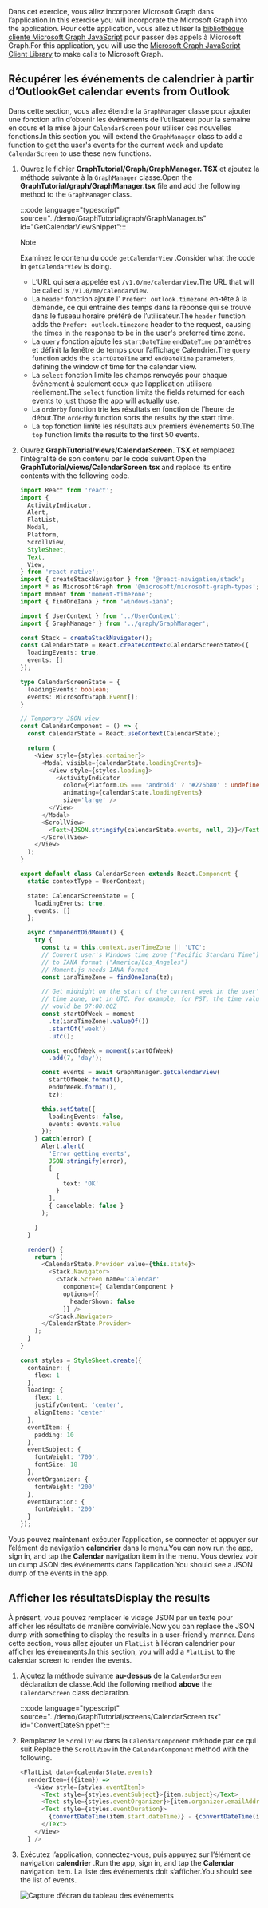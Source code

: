 <!-- markdownlint-disable MD002 MD041 -->

<span data-ttu-id="f956d-101">Dans cet exercice, vous allez incorporer Microsoft Graph dans l’application.</span><span class="sxs-lookup"><span data-stu-id="f956d-101">In this exercise you will incorporate the Microsoft Graph into the application.</span></span> <span data-ttu-id="f956d-102">Pour cette application, vous allez utiliser la [bibliothèque cliente Microsoft Graph JavaScript](https://github.com/microsoftgraph/msgraph-sdk-javascript) pour passer des appels à Microsoft Graph.</span><span class="sxs-lookup"><span data-stu-id="f956d-102">For this application, you will use the [Microsoft Graph JavaScript Client Library](https://github.com/microsoftgraph/msgraph-sdk-javascript) to make calls to Microsoft Graph.</span></span>

## <a name="get-calendar-events-from-outlook"></a><span data-ttu-id="f956d-103">Récupérer les événements de calendrier à partir d’Outlook</span><span class="sxs-lookup"><span data-stu-id="f956d-103">Get calendar events from Outlook</span></span>

<span data-ttu-id="f956d-104">Dans cette section, vous allez étendre la `GraphManager` classe pour ajouter une fonction afin d’obtenir les événements de l’utilisateur pour la semaine en cours et la mise à jour `CalendarScreen` pour utiliser ces nouvelles fonctions.</span><span class="sxs-lookup"><span data-stu-id="f956d-104">In this section you will extend the `GraphManager` class to add a function to get the user's events for the current week and update `CalendarScreen` to use these new functions.</span></span>

1. <span data-ttu-id="f956d-105">Ouvrez le fichier **GraphTutorial/Graph/GraphManager. TSX** et ajoutez la méthode suivante à la `GraphManager` classe.</span><span class="sxs-lookup"><span data-stu-id="f956d-105">Open the **GraphTutorial/graph/GraphManager.tsx** file and add the following method to the `GraphManager` class.</span></span>

    :::code language="typescript" source="../demo/GraphTutorial/graph/GraphManager.ts" id="GetCalendarViewSnippet":::

    > [!NOTE]
    > <span data-ttu-id="f956d-106">Examinez le contenu du code `getCalendarView` .</span><span class="sxs-lookup"><span data-stu-id="f956d-106">Consider what the code in `getCalendarView` is doing.</span></span>
    >
    > - <span data-ttu-id="f956d-107">L’URL qui sera appelée est `/v1.0/me/calendarView`.</span><span class="sxs-lookup"><span data-stu-id="f956d-107">The URL that will be called is `/v1.0/me/calendarView`.</span></span>
    > - <span data-ttu-id="f956d-108">La `header` fonction ajoute l' `Prefer: outlook.timezone` en-tête à la demande, ce qui entraîne des temps dans la réponse qui se trouve dans le fuseau horaire préféré de l’utilisateur.</span><span class="sxs-lookup"><span data-stu-id="f956d-108">The `header` function adds the `Prefer: outlook.timezone` header to the request, causing the times in the response to be in the user's preferred time zone.</span></span>
    > - <span data-ttu-id="f956d-109">La `query` fonction ajoute les `startDateTime` `endDateTime` paramètres et définit la fenêtre de temps pour l’affichage Calendrier.</span><span class="sxs-lookup"><span data-stu-id="f956d-109">The `query` function adds the `startDateTime` and `endDateTime` parameters, defining the window of time for the calendar view.</span></span>
    > - <span data-ttu-id="f956d-110">La `select` fonction limite les champs renvoyés pour chaque événement à seulement ceux que l’application utilisera réellement.</span><span class="sxs-lookup"><span data-stu-id="f956d-110">The `select` function limits the fields returned for each events to just those the app will actually use.</span></span>
    > - <span data-ttu-id="f956d-111">La `orderby` fonction trie les résultats en fonction de l’heure de début.</span><span class="sxs-lookup"><span data-stu-id="f956d-111">The `orderby` function sorts the results by the start time.</span></span>
    > - <span data-ttu-id="f956d-112">La `top` fonction limite les résultats aux premiers événements 50.</span><span class="sxs-lookup"><span data-stu-id="f956d-112">The `top` function limits the results to the first 50 events.</span></span>

1. <span data-ttu-id="f956d-113">Ouvrez **GraphTutorial/views/CalendarScreen. TSX** et remplacez l’intégralité de son contenu par le code suivant.</span><span class="sxs-lookup"><span data-stu-id="f956d-113">Open the **GraphTutorial/views/CalendarScreen.tsx** and replace its entire contents with the following code.</span></span>

    ```typescript
    import React from 'react';
    import {
      ActivityIndicator,
      Alert,
      FlatList,
      Modal,
      Platform,
      ScrollView,
      StyleSheet,
      Text,
      View,
    } from 'react-native';
    import { createStackNavigator } from '@react-navigation/stack';
    import * as MicrosoftGraph from '@microsoft/microsoft-graph-types';
    import moment from 'moment-timezone';
    import { findOneIana } from 'windows-iana';

    import { UserContext } from '../UserContext';
    import { GraphManager } from '../graph/GraphManager';

    const Stack = createStackNavigator();
    const CalendarState = React.createContext<CalendarScreenState>({
      loadingEvents: true,
      events: []
    });

    type CalendarScreenState = {
      loadingEvents: boolean;
      events: MicrosoftGraph.Event[];
    }

    // Temporary JSON view
    const CalendarComponent = () => {
      const calendarState = React.useContext(CalendarState);

      return (
        <View style={styles.container}>
          <Modal visible={calendarState.loadingEvents}>
            <View style={styles.loading}>
              <ActivityIndicator
                color={Platform.OS === 'android' ? '#276b80' : undefined}
                animating={calendarState.loadingEvents}
                size='large' />
            </View>
          </Modal>
          <ScrollView>
            <Text>{JSON.stringify(calendarState.events, null, 2)}</Text>
          </ScrollView>
        </View>
      );
    }

    export default class CalendarScreen extends React.Component {
      static contextType = UserContext;

      state: CalendarScreenState = {
        loadingEvents: true,
        events: []
      };

      async componentDidMount() {
        try {
          const tz = this.context.userTimeZone || 'UTC';
          // Convert user's Windows time zone ("Pacific Standard Time")
          // to IANA format ("America/Los_Angeles")
          // Moment.js needs IANA format
          const ianaTimeZone = findOneIana(tz);

          // Get midnight on the start of the current week in the user's
          // time zone, but in UTC. For example, for PST, the time value
          // would be 07:00:00Z
          const startOfWeek = moment
            .tz(ianaTimeZone!.valueOf())
            .startOf('week')
            .utc();

          const endOfWeek = moment(startOfWeek)
            .add(7, 'day');

          const events = await GraphManager.getCalendarView(
            startOfWeek.format(),
            endOfWeek.format(),
            tz);

          this.setState({
            loadingEvents: false,
            events: events.value
          });
        } catch(error) {
          Alert.alert(
            'Error getting events',
            JSON.stringify(error),
            [
              {
                text: 'OK'
              }
            ],
            { cancelable: false }
          );

        }
      }

      render() {
        return (
          <CalendarState.Provider value={this.state}>
            <Stack.Navigator>
              <Stack.Screen name='Calendar'
                component={ CalendarComponent }
                options={{
                  headerShown: false
                }} />
            </Stack.Navigator>
          </CalendarState.Provider>
        );
      }
    }

    const styles = StyleSheet.create({
      container: {
        flex: 1
      },
      loading: {
        flex: 1,
        justifyContent: 'center',
        alignItems: 'center'
      },
      eventItem: {
        padding: 10
      },
      eventSubject: {
        fontWeight: '700',
        fontSize: 18
      },
      eventOrganizer: {
        fontWeight: '200'
      },
      eventDuration: {
        fontWeight: '200'
      }
    });
    ```

<span data-ttu-id="f956d-114">Vous pouvez maintenant exécuter l’application, se connecter et appuyer sur l’élément de navigation **calendrier** dans le menu.</span><span class="sxs-lookup"><span data-stu-id="f956d-114">You can now run the app, sign in, and tap the **Calendar** navigation item in the menu.</span></span> <span data-ttu-id="f956d-115">Vous devriez voir un dump JSON des événements dans l’application.</span><span class="sxs-lookup"><span data-stu-id="f956d-115">You should see a JSON dump of the events in the app.</span></span>

## <a name="display-the-results"></a><span data-ttu-id="f956d-116">Afficher les résultats</span><span class="sxs-lookup"><span data-stu-id="f956d-116">Display the results</span></span>

<span data-ttu-id="f956d-117">À présent, vous pouvez remplacer le vidage JSON par un texte pour afficher les résultats de manière conviviale.</span><span class="sxs-lookup"><span data-stu-id="f956d-117">Now you can replace the JSON dump with something to display the results in a user-friendly manner.</span></span> <span data-ttu-id="f956d-118">Dans cette section, vous allez ajouter un `FlatList` à l’écran calendrier pour afficher les événements.</span><span class="sxs-lookup"><span data-stu-id="f956d-118">In this section, you will add a `FlatList` to the calendar screen to render the events.</span></span>

1. <span data-ttu-id="f956d-119">Ajoutez la méthode suivante **au-dessus** de la `CalendarScreen` déclaration de classe.</span><span class="sxs-lookup"><span data-stu-id="f956d-119">Add the following method **above** the `CalendarScreen` class declaration.</span></span>

    :::code language="typescript" source="../demo/GraphTutorial/screens/CalendarScreen.tsx" id="ConvertDateSnippet":::

1. <span data-ttu-id="f956d-120">Remplacez le `ScrollView` dans la `CalendarComponent` méthode par ce qui suit.</span><span class="sxs-lookup"><span data-stu-id="f956d-120">Replace the `ScrollView` in the `CalendarComponent` method with the following.</span></span>

    ```typescript
    <FlatList data={calendarState.events}
      renderItem={({item}) =>
        <View style={styles.eventItem}>
          <Text style={styles.eventSubject}>{item.subject}</Text>
          <Text style={styles.eventOrganizer}>{item.organizer.emailAddress.name}</Text>
          <Text style={styles.eventDuration}>
            {convertDateTime(item.start.dateTime)} - {convertDateTime(item.end.dateTime)}
          </Text>
        </View>
      } />
    ```

1. <span data-ttu-id="f956d-121">Exécutez l’application, connectez-vous, puis appuyez sur l’élément de navigation **calendrier** .</span><span class="sxs-lookup"><span data-stu-id="f956d-121">Run the app, sign in, and tap the **Calendar** navigation item.</span></span> <span data-ttu-id="f956d-122">La liste des événements doit s’afficher.</span><span class="sxs-lookup"><span data-stu-id="f956d-122">You should see the list of events.</span></span>

    ![Capture d’écran du tableau des événements](./images/calendar-list.png)
